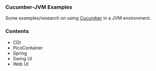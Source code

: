 ### Cucumber-JVM Examples ###

Some examples/research on using [Cucumber](http://cukes.info/) in a JVM environment.

### Contents ###

* CDI
* PicoContainer
* Spring
* Swing UI
* Web UI